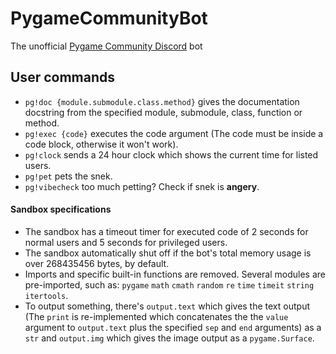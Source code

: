 # PygameCommunityBot
The unofficial [Pygame Community Discord](https://discord.gg/kD2Qq9tbKm) bot

## User commands

- `pg!doc {module.submodule.class.method}` gives the documentation docstring from the specified module, submodule, class, function or method.
- `pg!exec {code}` executes the code argument (The code must be inside a code block, otherwise it won't work).
- `pg!clock` sends a 24 hour clock which shows the current time for listed users.
- `pg!pet` pets the snek.
- `pg!vibecheck` too much petting? Check if snek is **angery**.

#### Sandbox specifications
- The sandbox has a timeout timer for executed code of 2 seconds for normal users and 5 seconds for privileged users.
- The sandbox automatically shut off if the bot's total memory usage is over 268435456 bytes, by default.
- Imports and specific built-in functions are removed. Several modules are pre-imported, such as: `pygame` `math` `cmath` `random` `re` `time` `timeit` `string` `itertools`.
- To output something, there's `output.text` which gives the text output (The `print` is re-implemented which concatenates the the `value` argument to `output.text` plus the specified `sep` and `end` arguments) as a `str` and `output.img` which gives the image output as a `pygame.Surface`.
